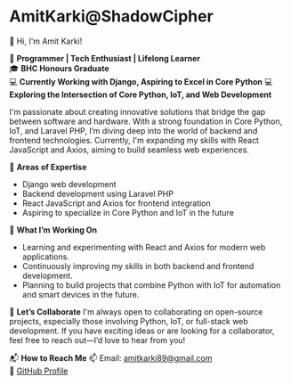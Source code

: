 # AmitKarki@ShadowCipher
👋 Hi, I'm Amit Karki!

🔧 **Programmer | Tech Enthusiast | Lifelong Learner**  
🎓 **BHC Honours Graduate**  
💻 **Currently Working with Django, Aspiring to Excel in Core Python**
💻 **Exploring the Intersection of Core Python, IoT, and Web Development**

I'm passionate about creating innovative solutions that bridge the gap between software and hardware. With a strong foundation in Core Python, IoT,
and Laravel PHP, I’m diving deep into the world of backend and frontend technologies. Currently, I'm expanding my skills with React JavaScript and Axios, 
aiming to build seamless web experiences.

🌟 **Areas of Expertise**
- Django web development
- Backend development using Laravel PHP
- React JavaScript and Axios for frontend integration
- Aspiring to specialize in Core Python and IoT in the future

🔭 **What I’m Working On**
- Learning and experimenting with React and Axios for modern web applications.
- Continuously improving my skills in both backend and frontend development.
- Planning to build projects that combine Python with IoT for automation and smart devices in the future.

🤝 **Let’s Collaborate**
I'm always open to collaborating on open-source projects, especially those involving Python, IoT, or full-stack web development.
If you have exciting ideas or are looking for a collaborator, feel free to reach out—I’d love to hear from you!

📬 **How to Reach Me**
📫 Email: amitkarki89@gmail.com  
💼 [GitHub Profile](https://github.com/Amit1212karki)
